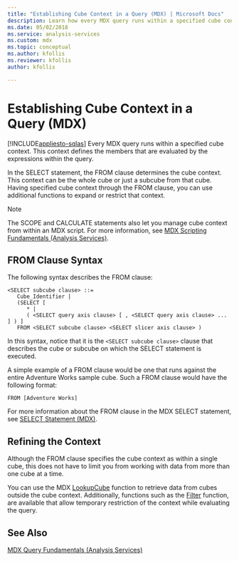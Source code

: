```yaml
---
title: "Establishing Cube Context in a Query (MDX) | Microsoft Docs"
description: Learn how every MDX query runs within a specified cube context and that this context defines the members that are evaluated by the expressions within the query. 
ms.date: 05/02/2018
ms.service: analysis-services
ms.custom: mdx
ms.topic: conceptual
ms.author: kfollis
ms.reviewer: kfollis
author: kfollis

---
```

# Establishing Cube Context in a Query (MDX)
[!INCLUDE[appliesto-sqlas](../../includes/appliesto-sqlas.md)]
  Every MDX query runs within a specified cube context. This context defines the members that are evaluated by the expressions within the query.  
  
 In the SELECT statement, the FROM clause determines the cube context. This context can be the whole cube or just a subcube from that cube. Having specified cube context through the FROM clause, you can use additional functions to expand or restrict that context.  
  
> [!NOTE]  
>  The SCOPE and CALCULATE statements also let you manage cube context from within an MDX script. For more information, see [MDX Scripting Fundamentals &#40;Analysis Services&#41;](../../../analysis-services/multidimensional-models/mdx/mdx-scripting-fundamentals-analysis-services.md).  
  
## FROM Clause Syntax  
 The following syntax describes the FROM clause:  
  
```  
<SELECT subcube clause> ::=  
   Cube_Identifier |   
   (SELECT [  
      * |   
      ( <SELECT query axis clause> [ , <SELECT query axis clause> ... ] ) ]   
   FROM <SELECT subcube clause> <SELECT slicer axis clause> )  
```  
  
 In this syntax, notice that it is the `<SELECT subcube clause>` clause that describes the cube or subcube on which the SELECT statement is executed.  
  
 A simple example of a FROM clause would be one that runs against the entire Adventure Works sample cube. Such a FROM clause would have the following format:  
  
```  
FROM [Adventure Works]  
```  
  
 For more information about the FROM clause in the MDX SELECT statement, see [SELECT Statement &#40;MDX&#41;](/sql/mdx/mdx-data-manipulation-select).  
  
## Refining the Context  
 Although the FROM clause specifies the cube context as within a single cube, this does not have to limit you from working with data from more than one cube at a time.  
  
 You can use the MDX [LookupCube](/sql/mdx/lookupcube-mdx) function to retrieve data from cubes outside the cube context. Additionally, functions such as the [Filter](/sql/mdx/filter-mdx) function, are available that allow temporary restriction of the context while evaluating the query.  
  
## See Also  
 [MDX Query Fundamentals &#40;Analysis Services&#41;](../../../analysis-services/multidimensional-models/mdx/mdx-query-fundamentals-analysis-services.md)  
  
  
